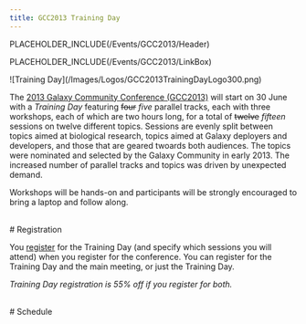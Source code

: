 ```yaml
---
title: GCC2013 Training Day
---
```

PLACEHOLDER_INCLUDE(/Events/GCC2013/Header)



PLACEHOLDER_INCLUDE(/Events/GCC2013/LinkBox)

<div class='left'>![Training Day](/Images/Logos/GCC2013TrainingDayLogo300.png)</div>

The [2013 Galaxy Community Conference (GCC2013)](/Events/GCC2013) will start on 30 June with a *Training Day* featuring ~~four~~ *five* parallel tracks, each with three workshops, each of which are two hours long, for a total of ~~twelve~~ *fifteen* sessions on twelve different topics.  Sessions are evenly split between topics aimed at biological research, topics aimed at Galaxy deployers and developers, and those that are geared twoards both audiences.  The topics were nominated and selected by the Galaxy Community in early 2013. The increased number of parallel tracks and topics was driven by unexpected demand.

Workshops will be hands-on and participants will be strongly encouraged to bring a laptop and follow along.


<br />
# Registration



You [register](/Events/GCC2013/Register) for the Training Day (and specify which sessions you will attend) when you register for the conference.  You can register for the Training Day and the main meeting, or just the Training Day. 

*Training Day registration is 55% off if you register for both.*

<br />
# Schedule

